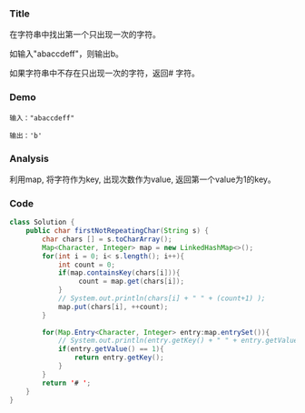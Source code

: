 ###   Title

在字符串中找出第一个只出现一次的字符。

如输入"abaccdeff"，则输出b。

如果字符串中不存在只出现一次的字符，返回# 字符。

###   Demo
```
输入："abaccdeff"

输出：'b'
```
###   Analysis
利用map, 将字符作为key, 出现次数作为value, 返回第一个value为1的key。

###   Code

```java
class Solution {
    public char firstNotRepeatingChar(String s) {
        char chars [] = s.toCharArray();
        Map<Character, Integer> map = new LinkedHashMap<>();
        for(int i = 0; i< s.length(); i++){
            int count = 0;
            if(map.containsKey(chars[i])){
                 count = map.get(chars[i]);
            }
            // System.out.println(chars[i] + " " + (count+1) );
            map.put(chars[i], ++count);
        }
        
        for(Map.Entry<Character, Integer> entry:map.entrySet()){
            // System.out.println(entry.getKey() + " " + entry.getValue() );
            if(entry.getValue() == 1){
                return entry.getKey();
            }
        }
        return '# ';
    }
}
```
